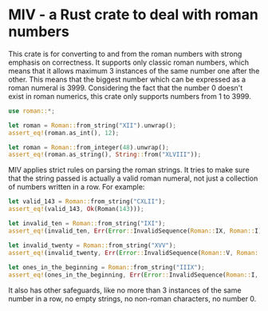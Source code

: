 # MIV - a Rust crate to deal with roman numbers

This crate is for converting to and from the roman numbers with strong emphasis on correctness. It supports only classic roman numbers, which means that it allows maximum 3 instances of the same number one after the other. This means that the biggest number which can be expressed as a roman numeral is 3999. Considering the fact that the number 0 doesn't exist in roman numerics, this crate only supports numbers from 1 to 3999.


```rust
use roman::*;

let roman = Roman::from_string("XII").unwrap();
assert_eq!(roman.as_int(), 12);

let roman = Roman::from_integer(48).unwrap();
assert_eq!(roman.as_string(), String::from("XLVIII"));
```

MIV applies strict rules on parsing the roman strings. It tries to make sure that the string passed is actually a valid roman numeral, not just a collection of numbers written in a row. For example:

```rust
let valid_143 = Roman::from_string("CXLII");
assert_eq!(valid_143, Ok(Roman(143)));

let invalid_ten = Roman::from_string("IXI");
assert_eq!(invalid_ten, Err(Error::InvalidSequence(Roman::IX, Roman::I)));

let invalid_twenty = Roman::from_string("XVV");
assert_eq!(invalid_twenty, Err(Error::InvalidSequence(Roman::V, Roman::V)));
	
let ones_in_the_beginning = Roman::from_string("IIIX");
assert_eq!(ones_in_the_beginning, Err(Error::InvalidSequence(Roman::I, Roman::IX)));
```

It also has other safeguards, like no more than 3 instances of the same number in a row, no empty strings, no non-roman characters, no number 0.

